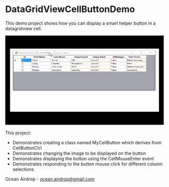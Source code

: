 # DataGridViewCellButtonDemo
This demo project shows how you can display a smart helper button in a datagridview cell.

![alt tag](https://raw.githubusercontent.com/OceanAirdrop/DataGridViewCellButtonDemo/master/demo2.gif)


This project:

* Demonstrates creating a class named MyCellButton which derives from CellButtonCtrl
* Demonstrates changing the image to be displayed on the button
* Demonstrates displaying the button using the CellMouseEnter event
* Demonstrates responding to the button mouse click for different column selections

Ocean Airdrop - ocean.airdrop@gmail.com
